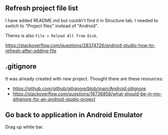 ## Refresh project file list

I have added README.md but couldn't find it in Structure tab. I needed to switch to "Project files" instead of "Android".

Theres is also `File > Reload All from Disk`.

https://stackoverflow.com/questions/28374726/android-studio-how-to-refresh-after-adding-file

## .gitignore

It was already created with new project. Thought there are these resources:

- https://github.com/github/gitignore/blob/main/Android.gitignore
- https://stackoverflow.com/questions/16736856/what-should-be-in-my-gitignore-for-an-android-studio-project

## Go back to application in Android Emulator

Drag up white bar.
